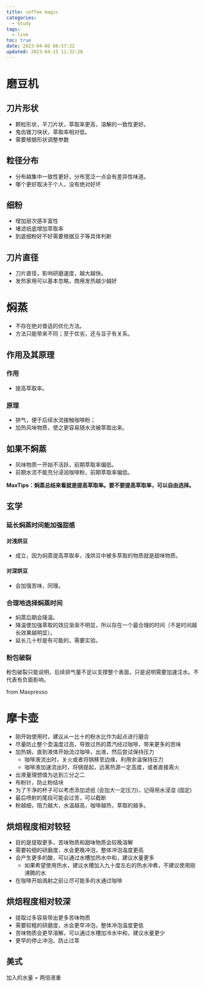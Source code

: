 ```yaml
---
title: coffee magic
categories:
  - Study
tags:
  - live
toc: true
date: 2023-04-08 08:57:22
updated: 2023-04-15 11:32:28
---
```

# 磨豆机

## 刀片形状

- 颗粒形状，平刀片状，萃取率更高，溶解的一致性更好。
- 鬼齿锥刀块状，萃取率相对低。
- 需要根据形状调整参数

## 粒径分布

- 分布越集中一致性更好，分布宽泛一点会有差异性味道。
- 哪个更好取决于个人，没有绝对好坏

## 细粉

- 增加层次感丰富性
- 堵滤纸底增加萃取率
- 到底细粉好不好需要根据豆子等具体判断

## 刀片直径

- 刀片直径，影响研磨速度，越大越快。
- 发热家用可以基本忽略，商用发热越少越好

# 焖蒸

- 不存在绝对普适的优化方法。
- 方法只能带来不同；至于优劣，还与豆子有关系。

## 作用及其原理

### 作用

- 提高萃取率。

### 原理

- 排气，便于后续水流接触咖啡粉；
- 加热风味物质，使之更容易随水流被萃取出来。

## 如果不焖蒸

- 风味物质一开始不活跃，前期萃取率偏低。
- 前期水流不能充分浸润咖啡粉，前期萃取率偏低。

**MaxTips：焖蒸总结来看就是提高萃取率。要不要提高萃取率，可以自由选择。**

## 玄学

### 延长焖蒸时间能加强甜感

#### 对浅烘豆

- 成立，因为焖蒸提高萃取率，浅烘豆中被多萃取的物质就是甜味物质。

#### 对深烘豆

- 会加强苦味，同理。

### 合理地选择焖蒸时间

- 焖蒸后期会降温。
- 降温使加强萃取的效应渐渐不明显，所以存在一个最合理的时间（不是时间越长效果越明显）。
- 延长几十秒是有可能的，需要实验。

### 粉包破裂

粉包破裂只能说明，后续排气量不足以支撑整个表面，只是说明需要加速注水。不代表有负面影响。

from Maxpresso

# 摩卡壶

- 刚开始使用时，建议从一比十的粉水比作为起点进行磨合
- 尽量防止整个壶温度过高，导致过热的蒸汽经过咖啡，带来更多的苦味
- 加热锅，直到液体开始流过咖啡，出液，然后尝试保持压力
  - 咖啡液流出时，关火或者将锅移至边缘，利用余温保持压力
  - 咖啡液加速流出时，将锅提起，远离热源一定高度，或者直接离火
- 出液量理想值为达到三分之二
- 布粉针，防止粉结块
- 为了干净的杯子可以考虑添加滤纸 (会加大一定压力)，记得用水浸湿 (固定)
- 最后喷射的尾段可能会过苦，可以截断
- 粉越细，阻力越大，水温越高，咖啡越热，萃取的越多。

## 烘焙程度相对较轻

- 目的是提取更多，苦味物质和甜味物质会较晚溶解
- 需要较细的研磨度，水会更晚冲泡，整体冲泡温度更高
- 会产生更多的酸，可以通过水槽加热水中和，建议水量更多
	- 如果希望使用热水，建议水槽加入九十度左右的热水冲煮，不建议使用刚沸腾的水
- 在咖啡开始溅射之前让尽可能多的水通过咖啡

## 烘焙程度相对较深

- 提取过多容易带出更多苦味物质
- 需要较粗的研磨度，水会更早冲泡，整体冲泡温度更低
- 苦味物质会更早溶解，可以通过水槽加冷水中和，建议水量更少
- 更早的停止冲泡，防止过萃

## 美式

加入的水量 = 两倍液重